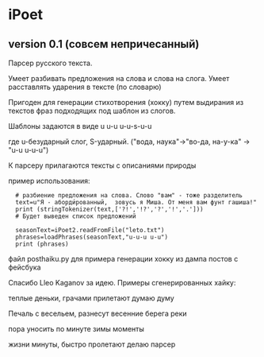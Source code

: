 # iPoet

## version 0.1 (совсем непричесанный)

Парсер русского текста.

Умеет разбивать предложения на слова и слова на слога. Умеет расставлять ударения в тексте  (по словарю)

Пригоден для генерации стихотворения (хокку) путем выдирания из текстов фраз подходящих под шаблон из слогов. 

Шаблоны задаются в виде u u-u u-u-s-u-u 

где u-безударный слог, S-ударный. ("вода, наука"->"во-да, на-у-ка" -> "u-u u-u-u")

К парсеру прилагаются тексты с описаниями природы

пример использования:

      # разбиение предложения на слова. Слово "вам" - тоже разделитель
      text=u"Я - аборди́рованный,  зовусь я Миша. От меня вам фунт гашиша!"
      print (stringTokenizer(text,['?!','!?','?','!','.']))
      # Будет выведен список предложений
      
      seasonText=iPoet2.readFromFile("leto.txt")
      phrases=loadPhrases(seasonText,"u-u-u u-u")
      print (phrases)

файл posthaiku.py для примера генерации хокку из дампа постов с фейсбука

Спасибо Lleo Kaganov за идею.
Примеры сгенерированных хайку:

теплые деньки,
грачами прилетают
думаю думу

Печаль c весельем,
разнесут весенние
берега реки

пора уносить
по минуте
зимы моменты

жизни минуты,
быстро пролетают
делаю парсер



